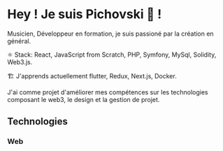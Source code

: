 # Hey ! Je suis **Pichovski** 👾 !

Musicien, Développeur en formation, je suis passioné par la création en général. 


⚛ Stack: React, JavaScript from Scratch, PHP, Symfony, MySql, Solidity, Web3.js.

🏗 J'apprends actuellement flutter, Redux, Next.js, Docker.

 J'ai comme projet d'améliorer mes compétences sur les technologies composant le web3, le design et la gestion de projet.
 
 ## Technologies
 
 ### Web
 
 
 
 
 
 

